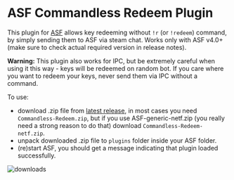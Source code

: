 # ASF Commandless Redeem Plugin
This plugin for [ASF](https://github.com/JustArchiNET/ArchiSteamFarm/) allows key redeeming without `!r` (or `!redeem`) command, by simply sending them to ASF via steam chat. Works only with ASF v4.0+ (make sure to check actual required version in release notes). 

**Warning:** This plugin also works for IPC, but be extremely careful when using it this way - keys will be redeemed on random bot. If you care where you want to redeem your keys, never send them via IPC without a command.

To use:
- download .zip file from [latest release](https://github.com/Rudokhvist/Commandless-Redeem/releases/latest), in most cases you need `Commandless-Redeem.zip`, but if you use ASF-generic-netf.zip (you really need a strong reason to do that) download `Commandless-Redeem-netf.zip`.
- unpack downloaded .zip file to `plugins` folder inside your ASF folder.
- (re)start ASF, you should get a message indicating that plugin loaded successfully. 


![downloads](https://img.shields.io/github/downloads/Rudokhvist/Commandless-Redeem/total.svg?style=social)
